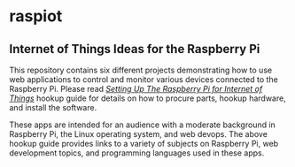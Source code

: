 # raspiot
<h2>Internet of Things Ideas for the Raspberry Pi</h2>

<p>This repository contains six different projects demonstrating how to use web applications to control and monitor various devices connected to the Raspberry Pi.  Please read <a href="./docs/setting_up_raspberry_pi_for_iot.pdf"><i>Setting Up The Raspberry Pi for Internet of Things</i></a> hookup guide for details on how to procure parts, hookup hardware, and install the software.</p>

<p>These apps are intended for an audience with a moderate background in Raspberry Pi, the Linux operating system, and web devops.  The above hookup guide provides links to a variety of subjects on Raspberry Pi, web development topics, and programming languages used in these apps.</p>

